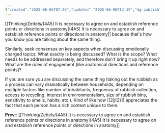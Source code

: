 ```yaml
---
{"created":"2025-06-06T07:26","updated":"2025-06-06T13:19","dg-publish":true,"dg-path":"Zettels/(4A5A) Clarify reference points when discussing emotionally charged topics.md","permalink":"/zettels/4-a5-a-clarify-reference-points-when-discussing-emotionally-charged-topics/","dgPassFrontmatter":true,"noteIcon":"1"}
---
```


[[Thinking/Zettels/(4A5) It is necessary to agree on and establish reference points or directions in anatomy\|(4A5) It is necessary to agree on and establish reference points or directions in anatomy]] because that's how you know you are talking about the same thing. 

Similarly, seek consensus on key aspects when discussing emotionally charged topics. What exactly is being discussed? What is the scope? What needs to be addressed separately, and therefore don't bring it up right now? What are the rules of engagement (like anatomical directions and reference points)? 

If you are sure you are discussing the same thing (taking out the rubbish as a process can vary dramatically between households, depending on multiple factors like number of inhabitants, frequency of rubbish collection, access to recycling, interest in environmentalism, size of rubbish bins, sensitivity to smells, habits, etc.). Kind of like how [[${2}\|${2}]] appreciates the fact that each person has a rich context unique to them. 

**Prev**:: [[Thinking/Zettels/(4A5) It is necessary to agree on and establish reference points or directions in anatomy\|(4A5) It is necessary to agree on and establish reference points or directions in anatomy]]